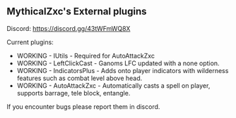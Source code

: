 ## MythicalZxc's External plugins ##

Discord: https://discord.gg/43tWFmWQ8X

Current plugins:

- WORKING - IUtils - Required for AutoAttackZxc 
- WORKING - LeftClickCast - Ganoms LFC updated with a none option. 
- WORKING - IndicatorsPlus - Adds onto player indicators with wilderness features such as combat level above head.
- WORKING - AutoAttackZxc - Automatically casts a spell on player, supports barrage, tele block, entangle.

If you encounter bugs please report them in discord.
